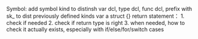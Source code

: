 Symbol: add symbol kind to distinsh var dcl, type dcl, func dcl, prefix with sk_ to dist previously defined kinds
var a struct {}
return statement： 1. check if needed 2. check if return type is right 3. when needed, how to check it actually exists, especially with if/else/for/switch cases 